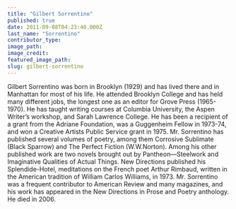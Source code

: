 ```yaml
---
title: "Gilbert Sorrentino"
published: true
date: 2011-09-08T04:23:40.000Z
last_name: "Sorrentino"
contributor_type:
image_path:
image_credit:
featured_image_path:
slug: gilbert-sorrentino
---
```


Gilbert Sorrentino was born in Brooklyn (1929) and has lived there and in Manhattan for most of his life. He attended Brooklyn College and has held many different jobs, the longest one as an editor for Grove Press (1965-1970). He has taught writing courses at Columbia University, the Aspen Writer’s workshop, and Sarah Lawrence College. He has been a recipient of a grant from the Adriane Foundation, was a Guggenheim Fellow in 1973-74, and won a Creative Artists Public Service grant in 1975. Mr. Sorrentino has published several volumes of poetry, among them Corrosive Sublimate (Black Sparrow) and The Perfect Fiction (W.W.Norton). Among his other published work are two novels brought out by Pantheon––Steelwork and Imaginative Qualities of Actual Things. New Directions published his Splendide-Hotel, meditations on the French poet Arthur Rimbaud, written in the American tradition of William Carlos Williams, in 1973. Mr. Sorrentino was a frequent contributor to American Review and many magazines, and his work has appeared in the New Directions in Prose and Poetry anthology. He died in 2006.

